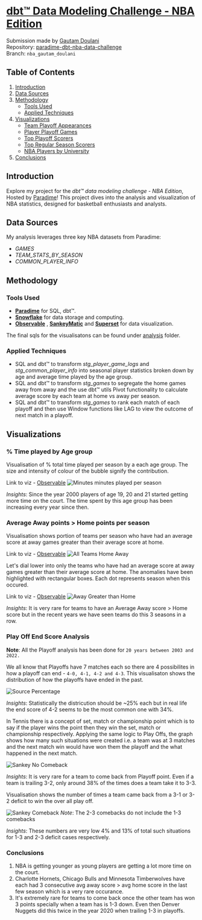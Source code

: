 # [dbt™ Data Modeling Challenge - NBA Edition](https://www.paradime.io/dbt-data-modeling-challenge-nba-edition#)


Submission made by [Gautam Doulani](https://www.linkedin.com/in/gautam-doulani-254647b8/)  
Repository: [paradime-dbt-nba-data-challenge](https://github.com/paradime-io/paradime-dbt-nba-data-challenge/tree/nba_gautam_doulani)  
Branch: `nba_gautam_doulani`

## Table of Contents
1. [Introduction](#introduction)
2. [Data Sources](#data-sources)
3. [Methodology](#methodology)
   - [Tools Used](#tools-used)
   - [Applied Techniques](#applied-techniques)
4. [Visualizations](#visualizations)
   - [Team Playoff Appearances](#team-playoff-appearances)
   - [Player Playoff Games](#player-playoff-games)
   - [Top Playoff Scorers](#top-playoff-scorers)
   - [Top Regular Season Scorers](#top-regular-season-scorers)
   - [NBA Players by University](#nba-players-by-university)
5. [Conclusions](#conclusions)

## Introduction
Explore my project for the _dbt™ data modeling challenge - NBA Edition_, Hosted by [Paradime](https://www.paradime.io/)! This project dives into the analysis and visualization of NBA statistics, designed for basketball enthusiasts and analysts.

## Data Sources
My analysis leverages three key NBA datasets from Paradime:
- *GAMES*
- *TEAM_STATS_BY_SEASON*
- *COMMON_PLAYER_INFO*

## Methodology
### Tools Used
- **[Paradime](https://www.paradime.io/)** for SQL, dbt™.
- **[Snowflake](https://www.snowflake.com/)** for data storage and computing.
- **[Observable](https://observablehq.com/)** , **[SankeyMatic](https://sankeymatic.com/build/)** and **[Superset](https://github.com/apache/superset)** for data visualization.

The final sqls for the visualisatons can be found under [analysis](./analysis) folder. 

### Applied Techniques
- SQL and dbt™ to transform _stg_player_game_logs_ and _stg_common_player_info_ into seasonal player statistics broken down by age and average time played by the age group.
- SQL and dbt™ to transform _stg_games_ to segregate the home games away from away and the use dbt™ utils Pivot functionality to calculate average score by each team at home vs away per season.
- SQL and dbt™ to transform _stg_games_ to rank each match of each playoff and then use Window functions like LAG to view the outcome of next match in a playoff.

## Visualizations
### % Time played by Age group

Visualisation of % total time played per season by a each age group. The size and intensity of colour of the bubble signify the contribution.

Link to viz - [Observable](https://observablehq.com/d/0530995b86e91cff)
![Minutes minutes played per season](age_time_played.png)

_Insights_: Since the year 2000 players of age 19, 20 and 21 started getting more time on the court. The time spent by this age group has been increasing every year since then.

### Average Away points > Home points per season

Visualisation shows portion of teams per season who have had an average score at away games greater than their average score at home.

Link to viz - [Observable](https://observablehq.com/d/f65ba037d61292ef)
![All Teams Home Away](home_away_all_teams__.png)

Let's dial lower into only the teams who have had an average score at away games greater than their average score at home. The anomalies have been highlighted with rectangular boxes. 
Each dot represents season when this occured.

Link to viz - [Observable](https://observablehq.com/d/44e662d518ab9310)
![Away Greater than Home](team_season_away_greater_than_home_.png)

_Insights_: It is very rare for teams to have an Average Away score > Home score but in the recent years we have seen teams do this 3 seasons in a row. 

### Play Off End Score Analysis

__Note__: All the Playoff analysis has been done for `20 years between 2003 and 2022.`

We all know that Playoffs have 7 matches each so there are 4 possibilites in how a playoff can end - `4-0, 4-1, 4-2 and 4-3`. This visualisaton shows the distribution of how the playoffs have ended in the past.

![Source Percentage](score_percentage.jpg)

_Insights_: Statistically the districution should be ~25% each but in real life the end score of 4-2 seems to be the most common one with 34%.

In Tennis there is a concept of set, match or championship point which is to say if the player wins the point then they win the set, match or championship respectively. 
Applying the same logic to Play Offs, the graph shows how many such situations were created i.e. a team was at 3 matches and the next match win would have won them the playoff and the what happened in the next match.

![Sankey No Comeback](sankey_death_matches.png)

_Insights_: It is very rare for a team to come back from Playoff point. Even if a team is trailing 3-2, only around 38% of the times does a team take it to 3-3.

Visualisation shows the number of times a team came back from a 3-1 or 3-2 deficit to win the over all play off. 

![Sankey Comeback](sankey_all_comebacks.png)
_Note_: The 2-3 comebacks do not include the 1-3 comebacks

_Insights_: These numbers are very low 4% and 13% of total such situations for 1-3 and 2-3 deficit cases respectively.


### Conclusions
1. NBA is getting younger as young players are getting a lot more time on the court.
2. Charlotte Hornets, Chicago Bulls and Minnesota Timberwolves have each had 3 consecutive avg away score > avg home score in the last few season which is a very rare occurance.
3. It's extremely rare for teams to come back once the other team has won 3 points specially when a team has is 1-3 down. Even then Denver Nuggets did this twice in the year 2020 when trailing 1-3 in playoffs.